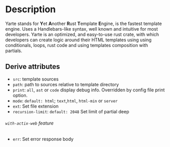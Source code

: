 # Description

Yarte stands for **Y**et **A**nother **R**ust **T**emplate **E**ngine, 
is the fastest template engine. Uses a Handlebars-like syntax, 
well known and intuitive for most developers. Yarte is an optimized, and easy-to-use 
rust crate, with which developers can create logic around their 
HTML templates using using conditionals, loops, rust code 
and using templates composition with partials.

## Derive attributes
- `src`: template sources
- `path`: path to sources relative to template directory
- `print`: `all`, `ast` or `code` display debug info. Overridden by config file print option.
- `mode`: `default: html`; `text`,`html`, `html-min` or `server`
- `ext`: Set file extension
- `recursion-limit`: `default: 2048` Set limit of partial deep 
###### `with-actix-web` feature 
- `err`: Set error response body